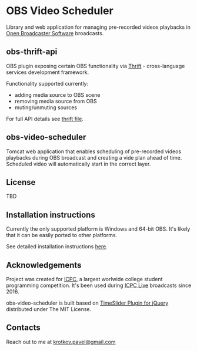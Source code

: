 # OBS Video Scheduler

Library and web application for managing pre-recorded videos playbacks in [Open Broadcaster Software](https://obsproject.com/) broadcasts.

## obs-thrift-api

OBS plugin exposing certain OBS functionality via [Thrift](https://thrift.apache.org/) - cross-language services development framework.

Functionality supported currently:
- adding media source to OBS scene
- removing media source from OBS
- muting/unmuting sources

For full API details see [thrift file](obs_thrift_server.thrift).

## obs-video-scheduler

Tomcat web application that enables scheduling of pre-recorded videos playbacks during OBS broadcast and creating a vide plan ahead of time. Scheduled video will automatically start in the correct layer.

## License
TBD

## Installation instructions
Currently the only supported platform is Windows and 64-bit OBS. It's likely that it can be easily ported to other platforms.

See detailed installation instructions [here](docs/INSTALL.md).

## Acknowledgements
Project was created for [ICPC](https://icpc.baylor.edu/), a largest worlwide college student programming competition.
It's been used during [ICPC Live](http://live.icpc.global/) broadcasts since 2016.

obs-video-scheduler is built based on [TimeSlider Plugin for jQuery](https://github.com/v-v-vishnevskiy/timeslider) distributed under The MIT License.

## Contacts
Reach out to me at krotkov.pavel@gmail.com
